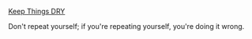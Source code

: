 ﻿[Keep Things DRY](http://learn.jquery.com/code-organization/dont-repeat-yourself/)

Don't repeat yourself; if you're repeating yourself, you're doing it wrong.